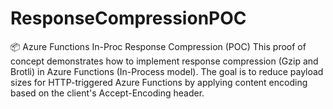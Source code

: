 # ResponseCompressionPOC
📦 Azure Functions In-Proc Response Compression (POC) This proof of concept demonstrates how to implement response compression (Gzip and Brotli) in Azure Functions (In-Process model). The goal is to reduce payload sizes for HTTP-triggered Azure Functions by applying content encoding based on the client's Accept-Encoding header.
